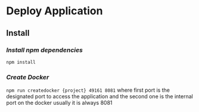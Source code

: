 # Deploy Application #

## Install

### _Install npm dependencies_

`npm install`

### _Create Docker_
`npm run createdocker {project} 49161 8081`
where first port is the designated port to access the application and the second one is the internal port on the docker usually it is always 8081